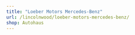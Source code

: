 ```yaml
---
title: "Loeber Motors Mercedes-Benz"
url: /lincolnwood/loeber-motors-mercedes-benz/
shop: Autohaus
---
```

